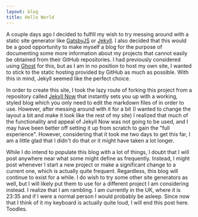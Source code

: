 ```yaml
---
layout: blog
title: Hello World
---
```


A couple days ago I decided to fulfill my wish to try messing around with a static site generator like [GatsbyJS](https://www.gatsbyjs.org/) or [Jekyll](https://jekyllrb.com/). I also decided that this would be a good opportunity to make myself a blog for the purpose of documenting some more information about my projects that cannot easily be obtained from their GitHub repositories. I had previously considered using [Ghost](https://github.com/TryGhost/Ghost) for this, but as I am in no position to host my own site, I wanted to stick to the static hosting provided by GitHub as much as possible. With this in mind, Jekyll seemed like the perfect choice.

In order to create this site, I took the lazy route of forking this project from a repository called [Jekyll Now](https://github.com/barryclark/jekyll-now) that instantly sets you up with a working, styled blog which you only need to edit the markdown files of in order to use. However, after messing around with it for a bit (I wanted to change the layout a bit and make it look like the rest of my site) I realized that much of the functionality and appeal of Jekyll Now was not going to be used, and I may have been better off setting it up from scratch to gain the "full experience". However, considering that it took me two days to get this far, I am a little glad that I didn't do that or it might have taken a lot longer.

While I do intend to populate this blog with a lot of things, I doubt that I will post anywhere near what some might define as frequently. Instead, I might post whenever I start a new project or make a significant change to a current one, which is actually quite frequent. Regardless, this blog will continue to exist for a while. I do wish to try some other site generators as well, but I will likely put them to use for a different project I am considering instead. I realize that I am rambling. I am currently in the UK, where it is 23:35 and if I were a normal person I would probably be asleep. Since now that I think of it my keyboard is actually quite loud, I will end this post here. Toodles.
